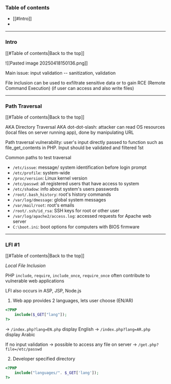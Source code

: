 ### Table of contents
- [[#Intro]]
- 

___
### Intro
[[#Table of contents|Back to the top]]

![[Pasted image 20250418150136.png]]

Main issue: input validation -- sanitization, validation

File inclusion can be used to exfiltrate sensitive data or to gain RCE (Remote Command Execution) (if user can access and also write files)

___
### Path Traversal
[[#Table of contents|Back to the top]]

AKA Directory Traversal AKA dot-dot-slash: attacker can read OS resources (local files on server running app), done by manipulating URL

Path traversal vulnerability: user's input directly passed to function such as file_get_contents in PHP. Input should be validated and filtered 1st

Common paths to test traversal
- `/etc/issue`: message/ system identification before login prompt
- `/etc/profile`: system-wide 
- `/proc/version`: Linux kernel version
- `/etc/passwd`: all registered users that have access to system
- `/etc/shadow`: info about system's users passwords
- `/root/.bash_history`: root's history commands
- `/var/log/dmessage`: global system messages
- `/var/mail/root`: root's emails
- `/root/.ssh/id_rsa`: SSH keys for root or other user
- `/var/log/apache2/access.log`: accessed requests for Apache web server
- `C:\boot.ini`: boot options for computers with BIOS firmware

___
### LFI #1
[[#Table of contents|Back to the top]]

*Local File Inclusion*

PHP `include`, `require`, `include_once`, `require_once` often contribute to vulnerable web applications

LFI also occurs in ASP, JSP, Node.js

1. Web app provides 2 languages, lets user choose (EN/AR)
```php
<?PHP 
	include($_GET["lang"]);
?>
```
$\rightarrow$ `/index.php?lang=EN.php` display English
$\rightarrow$ `/index.php?lang=AR.php` display Arabic

If no input validation $\rightarrow$ possible to access any file on server
$\rightarrow$ `/get.php?file=/etc/passwd`

2. Developer specified directory
```php
<?PHP 
	include("languages/". $_GET['lang']); 
?>
```
